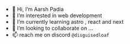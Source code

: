 - 👋 Hi, I’m Aarsh Padia
- 👀 I’m interested in web development
- 🌱 I’m currently learning astro , react and next
- 💞️ I’m looking to collaborate on ...
- 📫 reach me on discord ```@disguisedloaf```

<!---
aarsh21/aarsh21 is a ✨ special ✨ repository because its `README.md` (this file) appears on your GitHub profile.
You can click the Preview link to take a look at your changes.
--->
